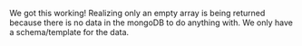 We got this working! Realizing only an empty array is being returned because there is no data in the mongoDB to do anything with. We only have a schema/template for the data.